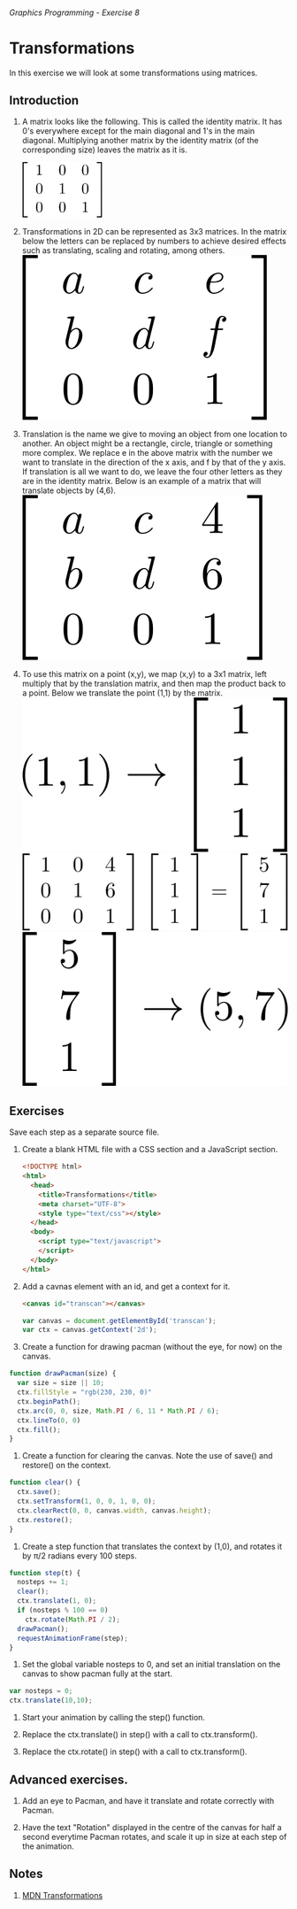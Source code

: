 ###### Graphics Programming - Exercise 8
# Transformations
In this exercise we will look at some transformations using matrices.

## Introduction

1. A matrix looks like the following.
   This is called the identity matrix.
   It has 0's everywhere except for the main diagonal and 1's in the main diagonal.
   Multiplying another matrix by the identity matrix (of the corresponding size) leaves the matrix as it is.
   
   <img src="img/identity.png" height="100px" alt="Identity Matrix"></img>
  
1. Transformations in 2D can be represented as 3x3 matrices. In the matrix below the letters can be replaced by numbers to achieve desired effects such as translating, scaling and rotating, among others.
   ![alt text](img/transformation.png "Transformation Matrix")
  

1. Translation is the name we give to moving an object from one location to another. An object might be a rectangle, circle, triangle or something more complex.
   We replace e in the above matrix with the number we want to translate in the direction of the x axis, and f by that of the y axis.
   If translation is all we want to do, we leave the four other letters as they are in the identity matrix.
   Below is an example of a matrix that will translate objects by (4,6).
   ![alt text](img/translate.png "A translation matrix.")
   
1. To use this matrix on a point (x,y), we map (x,y) to a 3x1 matrix, left multiply that by the translation matrix, and then map the product back to a point.
   Below we translate the point (1,1) by the matrix.
   ![alt text](img/pointtomatrix.png "Converting a point to matrix.")
   ![alt text](img/translateeg.png "A translation matrix example.")
   ![alt text](img/matrixtopoint.png "Converting a matrix to a point.")
   

## Exercises
Save each step as a separate source file.

1. Create a blank HTML file with a CSS section and a JavaScript section.

    ```html
    <!DOCTYPE html>
    <html>
      <head>
        <title>Transformations</title>
        <meta charset="UTF-8">
        <style type="text/css"></style>
      </head>
      <body>
        <script type="text/javascript">
        </script>
      </body>
    </html>
    ```

1. Add a cavnas element with an id, and get a context for it.

    ```html
    <canvas id="transcan"></canvas>
    ```
    
    ```js
    var canvas = document.getElementById('transcan');
    var ctx = canvas.getContext('2d');
    ```

1. Create a function for drawing pacman (without the eye, for now) on the canvas.

  ```js
  function drawPacman(size) {
    var size = size || 10;
    ctx.fillStyle = "rgb(230, 230, 0)"
    ctx.beginPath();
    ctx.arc(0, 0, size, Math.PI / 6, 11 * Math.PI / 6);
    ctx.lineTo(0, 0)
    ctx.fill();
  }
  ```

1. Create a function for clearing the canvas. Note the use of save() and restore() on the context.

  ```js
  function clear() {
    ctx.save();
    ctx.setTransform(1, 0, 0, 1, 0, 0);
    ctx.clearRect(0, 0, canvas.width, canvas.height);
    ctx.restore();
  }
  ```
        
1. Create a step function that translates the context by (1,0), and rotates it by π/2 radians every 100 steps.

  ```js
  function step(t) {
    nosteps += 1;
    clear();
    ctx.translate(1, 0);
    if (nosteps % 100 == 0)
      ctx.rotate(Math.PI / 2);
    drawPacman();
    requestAnimationFrame(step);
  }
  ```

1. Set the global variable nosteps to 0, and set an initial translation on the canvas to show pacman fully at the start.

  ```js
  var nosteps = 0;
  ctx.translate(10,10);
  ```
  
1. Start your animation by calling the step() function.

1. Replace the ctx.translate() in step() with a call to ctx.transform().

1. Replace the ctx.rotate() in step() with a call to ctx.transform().

## Advanced exercises.

1. Add an eye to Pacman, and have it translate and rotate correctly with Pacman.

1. Have the text "Rotation" displayed in the centre of the canvas for half a second everytime Pacman rotates, and scale it up in size at each step of the animation.

## Notes

1. [MDN Transformations](https://developer.mozilla.org/en-US/docs/Web/API/Canvas_API/Tutorial/Transformations)